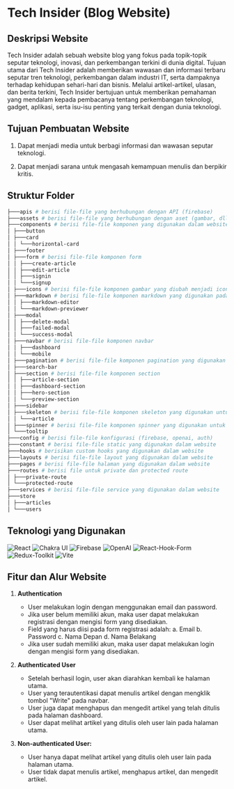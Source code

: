 # Tech Insider (Blog Website)

## Deskripsi Website

Tech Insider adalah sebuah website blog yang fokus pada topik-topik seputar teknologi, inovasi, dan perkembangan terkini di dunia digital. Tujuan utama dari Tech Insider adalah memberikan wawasan dan informasi terbaru seputar tren teknologi, perkembangan dalam industri IT, serta dampaknya terhadap kehidupan sehari-hari dan bisnis. Melalui artikel-artikel, ulasan, dan berita terkini, Tech Insider bertujuan untuk memberikan pemahaman yang mendalam kepada pembacanya tentang perkembangan teknologi, gadget, aplikasi, serta isu-isu penting yang terkait dengan dunia teknologi.

## Tujuan Pembuatan Website

1. Dapat menjadi media untuk berbagi informasi dan wawasan seputar teknologi.

2. Dapat menjadi sarana untuk mengasah kemampuan menulis dan berpikir kritis.

## Struktur Folder

```sh
├───apis # berisi file-file yang berhubungan dengan API (firebase)
├───assets # berisi file-file yang berhubungan dengan aset (gambar, dll)
├───components # berisi file-file komponen yang digunakan dalam website
│ ├───button
│ ├───card
│ │ └───horizontal-card
│ ├───footer
│ ├───form # berisi file-file komponen form
│ │ ├───create-article
│ │ ├───edit-article
│ │ ├───signin
│ │ └───signup
│ ├───icons # berisi file-file komponen gambar yang diubah menjadi icon
│ ├───markdown # berisi file-file komponen markdown yang digunakan pada fitur write and read article
│ │ ├───markdown-editor
│ │ └───markdown-previewer
│ ├───modal
│ │ ├───delete-modal
│ │ ├───failed-modal
│ │ └───success-modal
│ ├───navbar # berisi file-file komponen navbar
│ │ ├───dashboard
│ │ └───mobile
│ ├───pagination # berisi file-file komponen pagination yang digunakan untuk dashboard
│ ├───search-bar
│ ├───section # berisi file-file komponen section
│ │ ├───article-section
│ │ ├───dashboard-section
│ │ ├───hero-section
│ │ └───preview-section
│ ├───sidebar
│ ├───skeleton # berisi file-file komponen skeleton yang digunakan untuk loading
│ │ └───article
│ ├───spinner # berisi file-file komponen spinner yang digunakan untuk loading
│ └───tooltip
├───config # berisi file-file konfigurasi (firebase, openai, auth)
├───constant # berisi file-file static yang digunakan dalam website
├───hooks # berisikan custom hooks yang digunakan dalam website
├───layouts # berisi file-file layout yang digunakan dalam website
├───pages # berisi file-file halaman yang digunakan dalam website
├───routes # berisi file untuk private dan protected route
│ ├───private-route
│ └───protected-route
├───services # berisi file-file service yang digunakan dalam website
├───store
│ ├───articles
│ └───users
```

## Teknologi yang Digunakan

![React](https://img.shields.io/badge/React-20232A?style=for-the-badge&logo=react&logoColor=61DAFB) ![Chakra UI](https://img.shields.io/badge/chakra-%234ED1C5.svg?style=for-the-badge&logo=chakraui&logoColor=white) ![Firebase](https://img.shields.io/badge/firebase-%23039BE5.svg?style=for-the-badge&logo=firebase) ![OpenAI](https://img.shields.io/badge/OpenAI-5A5AFF?style=for-the-badge&logo=openai&logoColor=white) ![React-Hook-Form](https://img.shields.io/badge/react--hook--form-5A5AFF?style=for-the-badge&logo=react-hook-form&logoColor=white) ![Redux-Toolkit](https://img.shields.io/badge/Redux_Toolkit-764ABC?style=for-the-badge&logo=redux&logoColor=white) ![Vite](https://img.shields.io/badge/Vite-646CFF?style=for-the-badge&logo=vite&logoColor=white)

## Fitur dan Alur Website

1. **Authentication**

   - User melakukan login dengan menggunakan email dan password.
   - Jika user belum memiliki akun, maka user dapat melakukan registrasi dengan mengisi form yang disediakan.
   - Field yang harus diisi pada form registrasi adalah:
     a. Email
     b. Password
     c. Nama Depan
     d. Nama Belakang
   - Jika user sudah memiliki akun, maka user dapat melakukan login dengan mengisi form yang disediakan.

2. **Authenticated User**

   - Setelah berhasil login, user akan diarahkan kembali ke halaman utama.
   - User yang terautentikasi dapat menulis artikel dengan mengklik tombol "Write" pada navbar.
   - User juga dapat menghapus dan mengedit artikel yang telah ditulis pada halaman dashboard.
   - User dapat melihat artikel yang ditulis oleh user lain pada halaman utama.

3. **Non-authenticated User:**
   - User hanya dapat melihat artikel yang ditulis oleh user lain pada halaman utama.
   - User tidak dapat menulis artikel, menghapus artikel, dan mengedit artikel.
